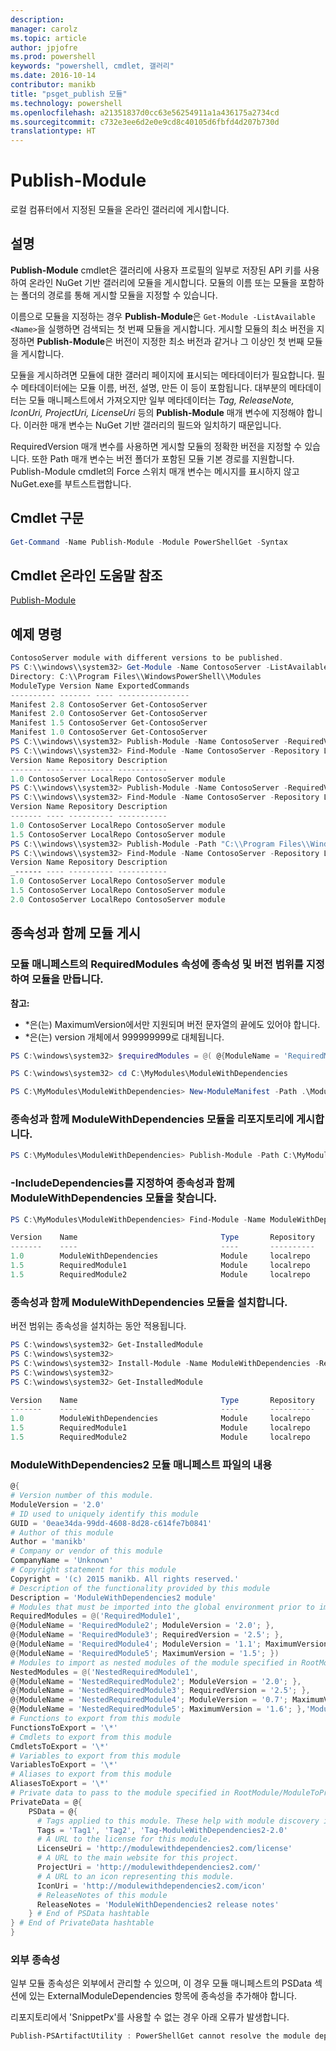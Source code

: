 ```yaml
---
description: 
manager: carolz
ms.topic: article
author: jpjofre
ms.prod: powershell
keywords: "powershell, cmdlet, 갤러리"
ms.date: 2016-10-14
contributor: manikb
title: "psget_publish 모듈"
ms.technology: powershell
ms.openlocfilehash: a21351837d0cc63e56254911a1a436175a2734cd
ms.sourcegitcommit: c732e3ee6d2e0e9cd8c40105d6fbfd4d207b730d
translationtype: HT
---
```

# <a name="publish-module"></a>Publish-Module

로컬 컴퓨터에서 지정된 모듈을 온라인 갤러리에 게시합니다.

## <a name="description"></a>설명

**Publish-Module** cmdlet은 갤러리에 사용자 프로필의 일부로 저장된 API 키를 사용하여 온라인 NuGet 기반 갤러리에 모듈을 게시합니다. 모듈의 이름 또는 모듈을 포함하는 폴더의 경로를 통해 게시할 모듈을 지정할 수 있습니다.

이름으로 모듈을 지정하는 경우 **Publish-Module**은 `Get-Module -ListAvailable <Name>`을 실행하면 검색되는 첫 번째 모듈을 게시합니다. 게시할 모듈의 최소 버전을 지정하면 **Publish-Module**은 버전이 지정한 최소 버전과 같거나 그 이상인 첫 번째 모듈을 게시합니다.

모듈을 게시하려면 모듈에 대한 갤러리 페이지에 표시되는 메타데이터가 필요합니다. 필수 메타데이터에는 모듈 이름, 버전, 설명, 만든 이 등이 포함됩니다. 대부분의 메타데이터는 모듈 매니페스트에서 가져오지만 일부 메타데이터는 *Tag, ReleaseNote, IconUri, ProjectUri,* *LicenseUri* 등의 **Publish-Module** 매개 변수에 지정해야 합니다. 이러한 매개 변수는 NuGet 기반 갤러리의 필드와 일치하기 때문입니다.

RequiredVersion 매개 변수를 사용하면 게시할 모듈의 정확한 버전을 지정할 수 있습니다.
또한 Path 매개 변수는 버전 폴더가 포함된 모듈 기본 경로를 지원합니다.
Publish-Module cmdlet의 Force 스위치 매개 변수는 메시지를 표시하지 않고 NuGet.exe를 부트스트랩합니다.

## <a name="cmdlet-syntax"></a>Cmdlet 구문
```powershell
Get-Command -Name Publish-Module -Module PowerShellGet -Syntax
```

## <a name="cmdlet-online-help-reference"></a>Cmdlet 온라인 도움말 참조

[Publish-Module](http://go.microsoft.com/fwlink/?LinkID=398575)

## <a name="example-commands"></a>예제 명령

```powershell
ContosoServer module with different versions to be published.
PS C:\\windows\\system32> Get-Module -Name ContosoServer -ListAvailable
Directory: C:\\Program Files\\WindowsPowerShell\\Modules
ModuleType Version Name ExportedCommands
---------- ------- ---- ----------------
Manifest 2.8 ContosoServer Get-ContosoServer
Manifest 2.0 ContosoServer Get-ContosoServer
Manifest 1.5 ContosoServer Get-ContosoServer
Manifest 1.0 ContosoServer Get-ContosoServer
PS C:\\windows\\system32> Publish-Module -Name ContosoServer -RequiredVersion 1.0 -Repository LocalRepo -NuGetApiKey Local-Repo-NuGet-ApiKey
PS C:\\windows\\system32> Find-Module -Name ContosoServer -Repository LocalRepo
Version Name Repository Description
------- ---- ---------- -----------
1.0 ContosoServer LocalRepo ContosoServer module
PS C:\\windows\\system32> Publish-Module -Name ContosoServer -RequiredVersion 1.5 -Repository LocalRepo -NuGetApiKey Local-Repo-NuGet-ApiKey
PS C:\\windows\\system32> Find-Module -Name ContosoServer -Repository LocalRepo
Version Name Repository Description
------- ---- ---------- -----------
1.0 ContosoServer LocalRepo ContosoServer module
1.5 ContosoServer LocalRepo ContosoServer module
PS C:\\windows\\system32> Publish-Module -Path "C:\\Program Files\\WindowsPowerShell\\Modules\\ContosoServer\\2.0" -Repository LocalRepo -NuGetApiKey Local-Repo-NuGet-ApiKey
PS C:\\windows\\system32> Find-Module -Name ContosoServer -Repository LocalRepo
Version Name Repository Description
_------ ---- ---------- -----------
1.0 ContosoServer LocalRepo ContosoServer module
1.5 ContosoServer LocalRepo ContosoServer module
2.0 ContosoServer LocalRepo ContosoServer module
```

## <a name="publishing-a-module-with-dependencies"></a>종속성과 함께 모듈 게시

### <a name="create-a-module-with-dependencies-and-version-range-specified-in-requiredmodules-property-of-its-module-manifest"></a>모듈 매니페스트의 RequiredModules 속성에 종속성 및 버전 범위를 지정하여 모듈을 만듭니다.

**참고:**
  - \*은(는) MaximumVersion에서만 지원되며 버전 문자열의 끝에도 있어야 합니다. 
  - \*은(는) version 개체에서 999999999로 대체됩니다.

```powershell
PS C:\windows\system32> $requiredModules = @( @{ModuleName = 'RequiredModule1'; ModuleVersion = '0.1'; MaximumVersion = '1.9'; }, @{ModuleName = 'RequiredModule2'; MaximumVersion = '1.*'; })

PS C:\windows\system32> cd C:\MyModules\ModuleWithDependencies

PS C:\MyModules\ModuleWithDependencies> New-ModuleManifest -Path .\ModuleWithDependencies.psd1 -ModuleVersion 1.0 -RequiredModules $requiredModules -Description 'ModuleWithDependencies demo module'
```

### <a name="publish-modulewithdependencies-module-with-dependencies-to-the-repository"></a>종속성과 함께 ModuleWithDependencies 모듈을 리포지토리에 게시합니다.

```powershell
PS C:\MyModules\ModuleWithDependencies> Publish-Module -Path C:\MyModules\ModuleWithDependencies -Repository LocalRepo
```

### <a name="find-modulewithdependencies-module-with-its-dependencies-by-specifying--includedependencies"></a>-IncludeDependencies를 지정하여 종속성과 함께 ModuleWithDependencies 모듈을 찾습니다.

```powershell
PS C:\MyModules\ModuleWithDependencies> Find-Module -Name ModuleWithDependencies -Repository LocalRepo -IncludeDependencies

Version    Name                                Type       Repository           Description
-------    ----                                ----       ----------           -----------
1.0        ModuleWithDependencies              Module     localrepo            ModuleWithDependencies demo module
1.5        RequiredModule1                     Module     localrepo            RequiredModule1 module
1.5        RequiredModule2                     Module     localrepo            RequiredModule2 module
```

### <a name="install-the-modulewithdependencies-module-with-dependencies"></a>종속성과 함께 ModuleWithDependencies 모듈을 설치합니다.
버전 범위는 종속성을 설치하는 동안 적용됩니다.

```powershell
PS C:\windows\system32> Get-InstalledModule
PS C:\windows\system32>
PS C:\windows\system32> Install-Module -Name ModuleWithDependencies -Repository LocalRepo
PS C:\windows\system32>
PS C:\windows\system32> Get-InstalledModule

Version    Name                                Type       Repository           Description
-------    ----                                ----       ----------           -----------
1.0        ModuleWithDependencies              Module     localrepo            ModuleWithDependencies demo module
1.5        RequiredModule1                     Module     localrepo            RequiredModule1 module
1.5        RequiredModule2                     Module     localrepo            RequiredModule2 module
```

### <a name="contents-of-modulewithdependencies2-module-manifest-file"></a>ModuleWithDependencies2 모듈 매니페스트 파일의 내용

```powershell
@{
# Version number of this module.
ModuleVersion = '2.0'
# ID used to uniquely identify this module
GUID = '0eae34da-99dd-4608-8d28-c614fe7b0841'
# Author of this module
Author = 'manikb'
# Company or vendor of this module
CompanyName = 'Unknown'
# Copyright statement for this module
Copyright = '(c) 2015 manikb. All rights reserved.'
# Description of the functionality provided by this module
Description = 'ModuleWithDependencies2 module'
# Modules that must be imported into the global environment prior to importing this module
RequiredModules = @('RequiredModule1',
@{ModuleName = 'RequiredModule2'; ModuleVersion = '2.0'; },
@{ModuleName = 'RequiredModule3'; RequiredVersion = '2.5'; },
@{ModuleName = 'RequiredModule4'; ModuleVersion = '1.1'; MaximumVersion = '2.0'; },
@{ModuleName = 'RequiredModule5'; MaximumVersion = '1.5'; })
# Modules to import as nested modules of the module specified in RootModule/ModuleToProcess
NestedModules = @('NestedRequiredModule1',
@{ModuleName = 'NestedRequiredModule2'; ModuleVersion = '2.0'; },
@{ModuleName = 'NestedRequiredModule3'; RequiredVersion = '2.5'; },
@{ModuleName = 'NestedRequiredModule4'; ModuleVersion = '0.7'; MaximumVersion = '2.4'; },
@{ModuleName = 'NestedRequiredModule5'; MaximumVersion = '1.6'; },'ModuleWithDependencies2.psm1')
# Functions to export from this module
FunctionsToExport = '\*'
# Cmdlets to export from this module
CmdletsToExport = '\*'
# Variables to export from this module
VariablesToExport = '\*'
# Aliases to export from this module
AliasesToExport = '\*'
# Private data to pass to the module specified in RootModule/ModuleToProcess. This may also contain a PSData hashtable with additional module metadata used by PowerShell.
PrivateData = @{
    PSData = @{
      # Tags applied to this module. These help with module discovery in online galleries.
      Tags = 'Tag1', 'Tag2', 'Tag-ModuleWithDependencies2-2.0'
      # A URL to the license for this module.
      LicenseUri = 'http://modulewithdependencies2.com/license'
      # A URL to the main website for this project.
      ProjectUri = 'http://modulewithdependencies2.com/'
      # A URL to an icon representing this module.
      IconUri = 'http://modulewithdependencies2.com/icon'
      # ReleaseNotes of this module
      ReleaseNotes = 'ModuleWithDependencies2 release notes'
    } # End of PSData hashtable
} # End of PrivateData hashtable
}
```


### <a name="external-dependencies"></a>외부 종속성
일부 모듈 종속성은 외부에서 관리할 수 있으며, 이 경우 모듈 매니페스트의 PSData 섹션에 있는 ExternalModuleDependencies 항목에 종속성을 추가해야 합니다.

리포지토리에서 'SnippetPx'를 사용할 수 없는 경우 아래 오류가 발생합니다.
```powershell
Publish-PSArtifactUtility : PowerShellGet cannot resolve the module dependency 'SnippetPx' of the module 'TypePx' on the repository 'LocalRepo'. Verify that the dependent module 'SnippetPx' is available in the repository 'LocalRepo'. If this dependent 'SnippetPx' is managed externally, add it to the ExternalModuleDependencies entry in the PSData section of the module manifest.
```

